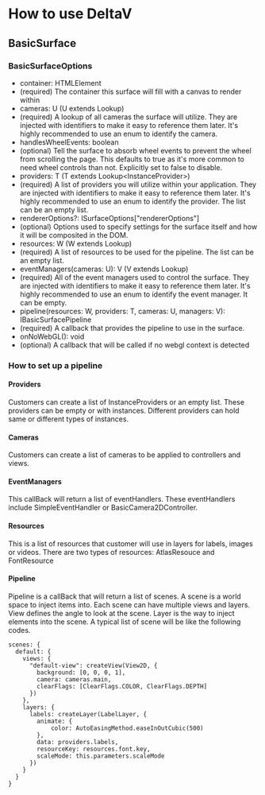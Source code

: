 # How to use DeltaV

## BasicSurface

### BasicSurfaceOptions

* container: HTMLElement
* (required) The container this surface will fill with a canvas to render within
* cameras: U (U extends Lookup<Camera>)
* (required) A lookup of all cameras the surface will utilize. They are injected with identifiers to make it easy to reference them later. It's highly recommended to use an enum to identify the camera.
* handlesWheelEvents: boolean
* (optional) Tell the surface to absorb wheel events to prevent the wheel from scrolling the page. This defaults to true as it's more common to need wheel controls than not. Explicitly set to false to disable.
* providers: T (T extends Lookup<InstanceProvider<Instance>>)
* (required) A list of providers you will utilize within your application. They are injected with identifiers to make it easy to reference them later. It's highly recommended to use an enum to identify the provider. The list can be an empty list.
* rendererOptions?: ISurfaceOptions["rendererOptions"]
* (optional) Options used to specify settings for the surface itself and how it will be composited in the DOM.
* resources: W (W extends Lookup<BaseResourceOptions>)
* (required) A list of resources to be used for the pipeline. The list can be an empty list.
* eventManagers(cameras: U): V (V extends Lookup<EventManager>)
* (required) All of the event managers used to control the surface. They are injected with identifiers to make it easy to reference them later. It's highly recommended to use an enum to identify the event manager. It can be empty.
* pipeline(resources: W, providers: T, cameras: U, managers: V): IBasicSurfacePipeline
* (required) A callback that provides the pipeline to use in the surface.
* onNoWebGL(): void
* (optional) A callback that will be called if no webgl context is detected

### How to set up a pipeline

#### Providers

Customers can create a list of InstanceProviders or an empty list. These providers can be empty or with instances. Different providers can hold same or different types of instances.

#### Cameras

Customers can create a list of cameras to be applied to controllers and views.

#### EventManagers

This callBack will return a list of eventHandlers. These eventHandlers include SimpleEventHandler or BasicCamera2DController.

#### Resources

This is a list of resources that customer will use in layers for labels, images or videos. There are two types of resources: AtlasResouce and FontResource

#### Pipeline

Pipeline is a callBack that will return a list of scenes. A scene is a world space to inject items into. Each scene can have multiple views and layers. View defines the angle to look at the scene. Layer is the way to inject elements into the scene. A typical list of scene will be like the following codes.

```
scenes: {
  default: {
    views: {
      "default-view": createView(View2D, {
        background: [0, 0, 0, 1],
        camera: cameras.main,
        clearFlags: [ClearFlags.COLOR, ClearFlags.DEPTH]
      })
    },
    layers: {
      labels: createLayer(LabelLayer, {
      	animate: {
        	color: AutoEasingMethod.easeInOutCubic(500)
      	},
      	data: providers.labels,
      	resourceKey: resources.font.key,
      	scaleMode: this.parameters.scaleMode
      })
    }
  }
}
```
